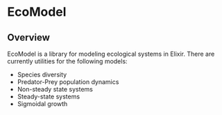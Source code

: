 # EcoModel

## Overview
EcoModel is a library for modeling ecological systems in Elixir. There are currently utilities for the following models:

- Species diversity
- Predator-Prey population dynamics
- Non-steady state systems
- Steady-state systems
- Sigmoidal growth


